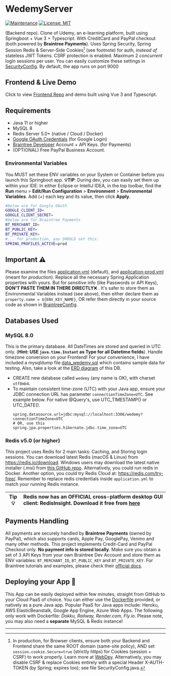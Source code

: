 # WedemyServer

[![Maintenance](https://img.shields.io/badge/Maintained%3F-yes-green.svg)](https://github.com/Longwater1234/WedemyServer/graphs/commit-activity)
[![License: MIT](https://img.shields.io/github/license/Longwater1234/WedemyServer)](https://github.com/Longwater1234/WedemyServer/blob/master/LICENSE)

(Backend repo). Clone of Udemy, an e-learning platform, built using Springboot + Vue 3 + Typescript. With CreditCard and
PayPal checkout (both powered by **Braintree Payments**). Uses Spring Security, Spring Session Redis & Server-Side
Cookies[^1] (see footnote) for auth, _instead of_ stateless JWT Tokens. CSRF protection is enabled. Maximum 2
*concurrent* login sessions per user. You can easily customize these settings
in [SecurityConfig](src/main/java/com/davistiba/wedemyserver/config/SecurityConfig.java). By default, the app runs on
port 9000

## Frontend & Live Demo

Click to view [Frontend Repo](https://github.com/Longwater1234/WedemyClient) and demo built using Vue 3 and Typescript.

## Requirements

- Java 11 or higher
- MySQL 8
- Redis Server 5.0+ (native / Cloud / Docker)
- [Google OAuth Credentials](https://developers.google.com/identity/gsi/web/guides/get-google-api-clientid) (for Google
  Login)
- [Braintree Developer](https://developer.paypal.com/braintree/docs) Account + API Keys. (for Payments)
- (OPTIONAL) Free PayPal Business Account.

### Environmental Variables

You MUST set these ENV variables on your System or Container before you launch this Springboot app. **💡TIP**: During
dev, you can easily set them up within your IDE: In either Eclipse or IntelliJ IDEA, in the top toolbar, find
the **Run** menu > **Edit/Run Configuration** > **Environment** > **Environmental Variables**. Add (+) each key and its
value, then click **Apply**.

```bash
#below are for Google OAuth
GOOGLE_CLIENT_ID=
GOOGLE_CLIENT_SECRET=
#below are for Braintree Payments
BT_MERCHANT_ID=
BT_PUBLIC_KEY=
BT_PRIVATE_KEY=
#... for production, you SHOULD set this:
SPRING_PROFILES_ACTIVE=prod
```

## Important ⚠

Please examine the files [application.yml](src/main/resources/application.yml) (default),
and [application-prod.yml](src/main/resources/application-prod.yml) (meant for *production*). Replace all the necessary
Spring Application properties with yours. But for _sensitive_ info (like Passwords or API Keys), **DON'T PASTE THEM IN
THERE DIRECTLY**❌ . It's safer to store them as Environmental Variables instead (see above), then either declare them
as `property.name = ${ENV_KEY_NAME}`, OR refer them directly in your source code as shown
in [BraintreeConfig](src/main/java/com/davistiba/wedemyserver/config/BraintreeConfig.java).

## Databases Used

### MySQL 8.0

This is the primary database. All DateTimes are stored and queried in UTC only. (**Hint: USE `java.time.Instant` as Type
for all Datetime fields**). Handle timezone conversion on your Frontend! For your convenience, I have included a
mysqldump file [data_wedemy.sql](src/main/resources/data_wedemy.sql) which contains sample data for testing. Also, take
a look at the [ERD diagram](src/main/resources/wedemy_erd.png) of this DB.

- CREATE new database called `wedemy` (any name is OK), with charset `utf8mb4`.
- To maintain consistent time-zone (UTC) with your Java app, ensure your JDBC connection URL has
  parameter `connectionTimeZone=UTC`. See example below. For native @Query's, use UTC_TIMESTAMP() or UTC_DATE().
   ```properties
   spring.datasource.url=jdbc:mysql://localhost:3306/wedemy?connectionTimeZone=UTC
   # OR, use this
   spring.jpa.properties.hibernate.jdbc.time_zone=UTC
   ```

### Redis v5.0 (or higher)

This project uses Redis for 2 main tasks: Caching, and Storing login sessions. You can download latest Redis (macOS &
Linux) from https://redis.io/download. Windows users may download the latest native installer (.msi)
from [this GitHub repo](https://github.com/tporadowski/redis/releases). Alternatively, you could run redis in Docker.
Another option, you could try Redis Cloud at: https://redis.com/try-free/. Remember to replace redis credentials
inside `application.yml` to match your running Redis instance.

| Tip 💡 | Redis now has an OFFICIAL cross-platform desktop GUI client: RedisInsight. Download it free from [here](https://redis.com/redis-enterprise/redis-insight/) |
|--------|:-----------------------------------------------------------------------------------------------------------------------------------------------------------|

## Payments Handling

All payments are securely handled by **Braintree Payments** (owned by PayPal), which also supports cards, Apple Pay,
GooglePay, Venmo and many other methods. This project implements Credit-Card and PayPal Checkout only. **No payment info
is stored locally**. Make sure you obtain a set of 3 API Keys from your own Braintree Dev Account and store them as ENV
variables: `BT_MERCHANT_ID`, `BT_PUBLIC_KEY` and `BT_PRIVATE_KEY`. For Braintree tutorials and examples, please check
their [official docs](https://developer.paypal.com/braintree/docs).

## Deploying your App 🚀

This App can be easily deployed within few minutes, straight from GitHub to your Cloud PaaS of choice. You can either
use the [Dockerfile](Dockerfile) provided, or natively as a pure Java app. Popular PaaS for Java apps include:
Heroku, AWS ElasticBeanstalk, Google App Engine, Azure Web Apps. The following only work with Dockerfile: _Dokku,
Railway, Render.com, Fly.io_. Please note, you may also need a **separate** MySQL & Redis instance!


***

[^1]: In production, for Browser clients, ensure both your Backend and Frontend share the same ROOT domain (same-site
policy), AND set `session.cookie.Secure=true` (strictly https) for Cookies (session + CSRF) to work properly. Learn
more at [WebDev](https://web.dev/samesite-cookies-explained/). Alternatively, you may disable CSRF & replace Cookies
entirely with a special Header X-AUTH-TOKEN (by Spring; expires too); see file SecurityConfig.java. 